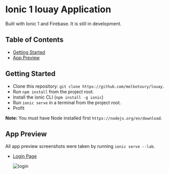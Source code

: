 # Ionic 1 louay Application

Built with Ionic 1 and Firebase. It is still in development.




## Table of Contents
 - [Getting Started](#getting-started)
 - [App Preview](#app-preview)
 


## Getting Started

* Clone this repository: `git clone https://github.com/melkotoury/louay`.
* Run `npm install` from the project root.
* Install the ionic CLI (`npm install -g ionic`)
* Run `ionic serve` in a terminal from the project root.
* Profit

**Note:** You must have Node installed first `https://nodejs.org/en/download`.







## App Preview

All app preview screenshots were taken by running `ionic serve --lab`.

- [Login Page](https://github.com/melkotoury/louay/blob/master/louay/www/templates/login.html)

  <img src="http://imgur.com/a/OJKdW" alt="login">







